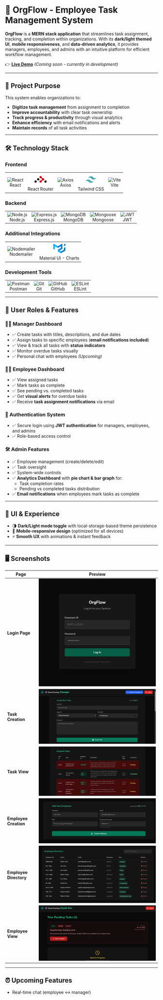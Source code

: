 # 🏢 OrgFlow - Employee Task Management System  

**OrgFlow** is a **MERN stack application** that streamlines task assignment, tracking, and completion within organizations. With its **dark/light themed UI**, **mobile responsiveness**, and **data-driven analytics**, it provides managers, employees, and admins with an intuitive platform for efficient workflow management.  

👉 **[Live Demo](#)** *(Coming soon - currently in development)*  

---

## 🎯 Project Purpose  

This system enables organizations to:  
- **Digitize task management** from assignment to completion  
- **Improve accountability** with clear task ownership  
- **Track progress & productivity** through visual analytics  
- **Enhance efficiency** with email notifications and alerts  
- **Maintain records** of all task activities  

---

## 🛠️ Technology Stack  

### Frontend  
<table>
  <tr>
    <td align="center">
      <img src="https://cdn.jsdelivr.net/gh/devicons/devicon/icons/react/react-original.svg" width="40" height="40" alt="React" /><br/>React
    </td>
    <td align="center">
      <img src="./tech-svgs/react-router-svgrepo-com.svg" width="40" height="40" alt="React Router" /><br/>React Router
    </td>
    <td align="center">
      <img src="https://axios-http.com/assets/logo.svg" width="40" height="40" alt="Axios" /><br/>Axios
    </td>
    <td align="center">
      <img src="./tech-svgs/tailwind-svgrepo-com.svg" width="40" height="40" alt="Tailwind CSS" /><br/>Tailwind CSS
    </td>
    <td align="center">
      <img src="https://vitejs.dev/logo.svg" width="40" height="40" alt="Vite" /><br/>Vite
    </td>
  </tr>
</table>

### Backend  
<table>
  <tr>
    <td align="center">
      <img src="https://cdn.jsdelivr.net/gh/devicons/devicon/icons/nodejs/nodejs-original.svg" width="40" height="40" alt="Node.js" /><br/>Node.js
    </td>
    <td align="center">
      <img src="https://cdn.jsdelivr.net/gh/devicons/devicon/icons/express/express-original.svg" width="40" height="40" alt="Express.js" /><br/>Express.js
    </td>
    <td align="center">
      <img src="https://cdn.jsdelivr.net/gh/devicons/devicon/icons/mongodb/mongodb-original.svg" width="40" height="40" alt="MongoDB" /><br/>MongoDB
    </td>
    <td align="center">
      <img src="https://cdn.jsdelivr.net/gh/devicons/devicon/icons/mongoose/mongoose-original.svg" width="40" height="40" alt="Mongoose" /><br/>Mongoose
    </td>
    <td align="center">
      <img src="https://jwt.io/img/pic_logo.svg" width="40" height="40" alt="JWT" /><br/>JWT
    </td>
  </tr>
</table>

### Additional Integrations  
<table>
  <tr>
    <td align="center">
      <img src="https://cdn-icons-png.flaticon.com/512/732/732200.png" width="40" height="40" alt="Nodemailer" /><br/>Nodemailer
    </td>
    <td align="center">
      <img src="./tech-svgs/material-ui-svgrepo-com.svg" width="40" height="40" alt="Recharts" /><br/>Material UI - Charts
    </td>
  </tr>
</table>

### Development Tools  
<table>
  <tr>
    <td align="center">
      <img src="https://www.vectorlogo.zone/logos/getpostman/getpostman-icon.svg" width="40" height="40" alt="Postman" /><br/>Postman
    </td>
    <td align="center">
      <img src="https://cdn.jsdelivr.net/gh/devicons/devicon/icons/git/git-original.svg" width="40" height="40" alt="Git" /><br/>Git
    </td>
    <td align="center">
      <img src="https://cdn.jsdelivr.net/gh/devicons/devicon/icons/github/github-original.svg" width="40" height="40" alt="GitHub" /><br/>GitHub
    </td>
    <td align="center">
      <img src="https://cdn.jsdelivr.net/gh/devicons/devicon/icons/eslint/eslint-original.svg" width="40" height="40" alt="ESLint" /><br/>ESLint
    </td>
  </tr>
</table>

---

## 👥 User Roles & Features  

### 👨‍💼 Manager Dashboard  
- ✅ Create tasks with titles, descriptions, and due dates  
- ✅ Assign tasks to specific employees (**email notifications included**)  
- ✅ View & track all tasks with **status indicators**  
- ✅ Monitor overdue tasks visually  
- ✅ Personal chat with employees *(Upcoming)*  

### 👩‍💻 Employee Dashboard  
- ✅ View assigned tasks  
- ✅ Mark tasks as complete  
- ✅ See pending vs. completed tasks  
- ✅ Get **visual alerts** for overdue tasks  
- ✅ Receive **task assignment notifications** via email  

### 🔐 Authentication System  
- ✅ Secure login using **JWT authentication** for managers, employees, and admins  
- ✅ Role-based access control  

### 🛠️ Admin Features  
- ✅ Employee management (create/delete/edit)  
- ✅ Task oversight  
- ✅ System-wide controls  
- ✅ **Analytics Dashboard** with **pie chart & bar graph** for:  
  - Task completion rates  
  - Pending vs completed tasks distribution  
- ✅ **Email notifications** when employees mark tasks as complete  

---

## 🎨 UI & Experience  

- 🌗 **Dark/Light mode toggle** with local-storage-based theme persistence  
- 📱 **Mobile-responsive design** (optimized for all devices)  
- ⚡ **Smooth UX** with animations & instant feedback  

---

## 🖥️ Screenshots  

| Page | Preview |  
|------|---------|  
| **Login Page** | ![Login Page](./screenshots/Screenshot%202025-06-15%20170810.png) |  
| **Task Creation** | ![Task Creation](./screenshots/Screenshot%202025-06-15%20170828.png) |  
| **Task View** | ![Task View](./screenshots/Screenshot%202025-07-19%20210155.png) |  
| **Employee Creation** | ![Employee Creation](./screenshots/Screenshot%202025-06-15%20170847.png) |  
| **Employee Directory** | ![Employee Directory](./screenshots/Screenshot%202025-07-19%20210230.png) |  
| **Employee View** | ![Employee View](./screenshots/Screenshot%202025-06-15%20170954.png) |  


---

## ⏰ Upcoming Features  
- Real-time chat (employee ↔ manager)  
